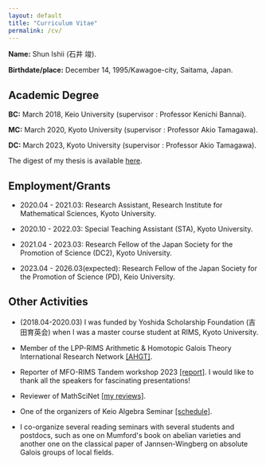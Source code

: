 ```yaml
---
layout: default
title: "Curriculum Vitae"
permalink: /cv/
---
```


**Name:** Shun Ishii (石井 竣).

**Birthdate/place:** December 14, 1995/Kawagoe-city, Saitama, Japan.

## Academic Degree

**BC:** March 2018, Keio University (supervisor : Professor Kenichi Bannai).

**MC:** March 2020, Kyoto University (supervisor : Professor Akio Tamagawa).

**DC:** March 2023, Kyoto University (supervisor : Professor Akio Tamagawa).

The digest of my thesis is available [here](https://repository.kulib.kyoto-u.ac.jp/dspace/handle/2433/283508).

## Employment/Grants

- 2020.04 - 2021.03: Research Assistant, Research Institute for Mathematical Sciences, Kyoto University.

- 2020.10 - 2022.03: Special Teaching Assistant (STA), Kyoto University.

- 2021.04 - 2023.03: Research Fellow of the Japan Society for the Promotion of Science (DC2), Kyoto University.

- 2023.04 - 2026.03(expected): Research Fellow of the Japan Society for the Promotion of Science (PD), Keio University.

## Other Activities

- (2018.04-2020.03) I was funded by Yoshida Scholarship Foundation (吉田育英会) when I was a master course student at RIMS, Kyoto University.

- Member of the LPP-RIMS Arithmetic & Homotopic Galois Theory International Research Network [[AHGT]](https://ahgt.math.cnrs.fr).

- Reporter of MFO-RIMS Tandem workshop 2023 [[report]](https://publications.mfo.de/handle/mfo/4128). I would like to thank all the speakers for fascinating presentations!

- Reviewer of MathSciNet [[my reviews]](https://mathscinet.ams.org/mathscinet/author?authorId=1498106).

- One of the organizers of Keio Algebra Seminar [[schedule]](https://www.math.keio.ac.jp/information/seminar/).

- I co-organize several reading seminars with several students and postdocs, such as one on Mumford's book on abelian varieties and another one on the classical paper of Jannsen-Wingberg on absolute Galois groups of local fields.

